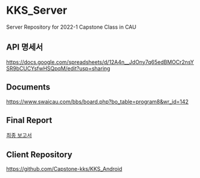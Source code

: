 # KKS_Server
Server Repository for 2022-1 Capstone Class in CAU

## API 명세서
https://docs.google.com/spreadsheets/d/12A4n__JdOny7q65edBMOCr2nsYSR9bCUCYsfwHSQpqM/edit?usp=sharing

## Documents
https://www.swaicau.com/bbs/board.php?bo_table=program8&wr_id=142

## Final Report
[최종 보고서](최종보고서_KKS.pdf)

## Client Repository
https://github.com/Capstone-kks/KKS_Android
